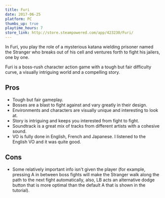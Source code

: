 ```yaml
---
title: Furi 
date: 2017-06-25
platform: PC
thumbs_up: true
playtime_hours: 7
store_link: http://store.steampowered.com/app/423230/Furi/
---
```

In Furi, you play the role of a mysterious katana wielding prisoner named the Stranger who breaks out of his cell and ventures forth to fight his jailers, one by one.

Furi is a boss-rush character action game with a tough but fair difficulty curve, a visually intriguing world and a compelling story.

## Pros

- Tough but fair gameplay.
- Bosses are a blast to fight against and vary greatly in their design.
- Environments and characters are visually unique and interesting to look at.
- Story is intriguing and keeps you interested from fight to fight.
- Soundtrack is a great mix of tracks from different artists with a cohesive sound.
- VO is fully done in English, French and Japanese. I listened to the English VO and it was quite good.

## Cons

- Some relatively important info isn't given the player (for example, pressing A in between boss fights will make the Stranger walk along the path to the next fight automatically, also, LB acts an alternative dodge button that is more optimal than the default A that is shown in the tutorial).
